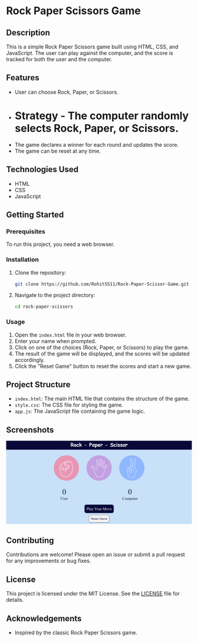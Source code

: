
# Rock Paper Scissors Game

## Description

This is a simple Rock Paper Scissors game built using HTML, CSS, and JavaScript. The user can play against the computer, and the score is tracked for both the user and the computer.

## Features

- User can choose Rock, Paper, or Scissors.
- # Strategy -  The computer randomly selects Rock, Paper, or Scissors.
- The game declares a winner for each round and updates the score.
- The game can be reset at any time.

## Technologies Used

- HTML
- CSS
- JavaScript

## Getting Started

### Prerequisites

To run this project, you need a web browser.

### Installation

1. Clone the repository:

   ```bash
   git clone https://github.com/RohitS511/Rock-Paper-Scissor-Game.git
   ```

2. Navigate to the project directory:

   ```bash
   cd rock-paper-scissors
   ```

### Usage

1. Open the `index.html` file in your web browser.
2. Enter your name when prompted.
3. Click on one of the choices (Rock, Paper, or Scissors) to play the game.
4. The result of the game will be displayed, and the scores will be updated accordingly.
5. Click the "Reset Game" button to reset the scores and start a new game.

## Project Structure

- `index.html`: The main HTML file that contains the structure of the game.
- `style.css`: The CSS file for styling the game.
- `app.js`: The JavaScript file containing the game logic.

## Screenshots

![Game Screenshot](images/Screenshot.png)

## Contributing

Contributions are welcome! Please open an issue or submit a pull request for any improvements or bug fixes.

## License

This project is licensed under the MIT License. See the [LICENSE](LICENSE) file for details.

## Acknowledgements

- Inspired by the classic Rock Paper Scissors game.
